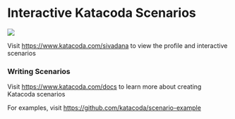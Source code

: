 # Interactive Katacoda Scenarios

[![](http://shields.katacoda.com/katacoda/sivadana/count.svg)](https://www.katacoda.com/sivadana "Get your profile on Katacoda.com")

Visit https://www.katacoda.com/sivadana to view the profile and interactive scenarios

### Writing Scenarios
Visit https://www.katacoda.com/docs to learn more about creating Katacoda scenarios

For examples, visit https://github.com/katacoda/scenario-example
